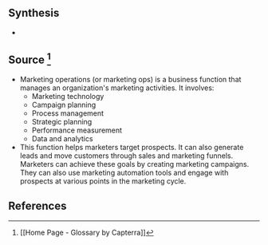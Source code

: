## Synthesis
- 
## Source [^1]
- Marketing operations (or marketing ops) is a business function that manages an organization's marketing activities. It involves:
	- Marketing technology
	- Campaign planning
	- Process management
	- Strategic planning
	- Performance measurement
	- Data and analytics
- This function helps marketers target prospects. It can also generate leads and move customers through sales and marketing funnels. Marketers can achieve these goals by creating marketing campaigns. They can also use marketing automation tools and engage with prospects at various points in the marketing cycle.
## References

[^1]: [[Home Page - Glossary by Capterra]]